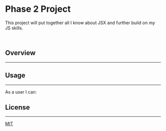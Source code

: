 # Phase 2 Project

This project will put together all I know about JSX and further build on my JS skills.

<br>


## Overview
-------------




## Usage
-------------
As a user I can:




## License
-------------
[MIT](https://choosealicense.com/licenses/mit/)